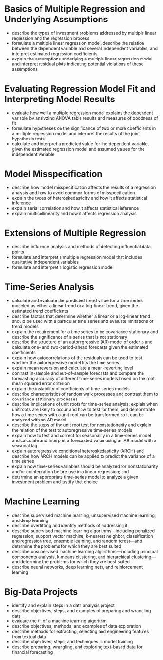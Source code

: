 # Basics of Multiple Regression and Underlying Assumptions 
- describe the types of investment problems addressed by multiple linear regression and the regression process
- formulate a multiple linear regression model, describe the relation between the dependent variable and several independent variables, and interpret estimated regression coefficients
- explain the assumptions underlying a multiple linear regression model and interpret residual plots indicating potential violations of these assumptions
# Evaluating Regression Model Fit and Interpreting Model Results 
- evaluate how well a multiple regression model explains the dependent variable by analyzing ANOVA table results and measures of goodness of fit
- formulate hypotheses on the significance of two or more coefficients in a multiple regression model and interpret the results of the joint hypothesis tests
- calculate and interpret a predicted value for the dependent variable, given the estimated regression model and assumed values for the independent variable
# Model Misspecification 
- describe how model misspecification affects the results of a regression analysis and how to avoid common forms of misspecification
- explain the types of heteroskedasticity and how it affects statistical inference
- explain serial correlation and how it affects statistical inference
- explain multicollinearity and how it affects regression analysis
# Extensions of Multiple Regression 
- describe influence analysis and methods of detecting influential data points
- formulate and interpret a multiple regression model that includes qualitative independent variables
- formulate and interpret a logistic regression model

# Time-Series Analysis 
- calculate and evaluate the predicted trend value for a time series, modeled as either a linear trend or a log-linear trend, given the estimated trend coefficients
- describe factors that determine whether a linear or a log-linear trend should be used with a particular time series and evaluate limitations of trend models
- explain the requirement for a time series to be covariance stationary and describe the significance of a series that is not stationary
- describe the structure of an autoregressive (AR) model of order p and calculate one- and two-period-ahead forecasts given the estimated coefficients
- explain how autocorrelations of the residuals can be used to test whether the autoregressive model fits the time series
- explain mean reversion and calculate a mean-reverting level
- contrast in-sample and out-of-sample forecasts and compare the forecasting accuracy of different time-series models based on the root mean squared error criterion
- explain the instability of coefficients of time-series models
- describe characteristics of random walk processes and contrast them to covariance stationary processes
- describe implications of unit roots for time-series analysis, explain when unit roots are likely to occur and how to test for them, and demonstrate how a time series with a unit root can be transformed so it can be analyzed with an AR model
- describe the steps of the unit root test for nonstationarity and explain the relation of the test to autoregressive time-series models
- explain how to test and correct for seasonality in a time-series model and calculate and interpret a forecasted value using an AR model with a seasonal lag
- explain autoregressive conditional heteroskedasticity (ARCH) and describe how ARCH models can be applied to predict the variance of a time series
- explain how time-series variables should be analyzed for nonstationarity and/or cointegration before use in a linear regression; and
- determine an appropriate time-series model to analyze a given investment problem and justify that choice

# Machine Learning 
- describe supervised machine learning, unsupervised machine learning, and deep learning
- describe overfitting and identify methods of addressing it
- describe supervised machine learning algorithms—including penalized regression, support vector machine, k-nearest neighbor, classification and regression tree, ensemble learning, and random forest—and determine the problems for which they are best suited
- describe unsupervised machine learning algorithms—including principal components analysis, k-means clustering, and hierarchical clustering—and determine the problems for which they are best suited
- describe neural networks, deep learning nets, and reinforcement learning

# Big-Data Projects 
- identify and explain steps in a data analysis project
- describe objectives, steps, and examples of preparing and wrangling data
- evaluate the fit of a machine learning algorithm
- describe objectives, methods, and examples of data exploration
- describe methods for extracting, selecting and engineering features from textual data
- describe objectives, steps, and techniques in model training
- describe preparing, wrangling, and exploring text-based data for financial forecasting
